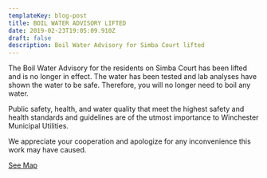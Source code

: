 ```yaml
---
templateKey: blog-post
title: BOIL WATER ADVISORY LIFTED
date: 2019-02-23T19:05:09.910Z
draft: false
description: Boil Water Advisory for Simba Court lifted
---
```

The Boil Water Advisory for the residents on Simba Court has been lifted and is no longer in effect.  The water has been tested and lab analyses have shown the water to be safe. Therefore, you will no longer need to boil any water.

Public safety, health, and water quality that meet the highest safety and health standards and guidelines are of the utmost importance to Winchester Municipal Utilities.

We appreciate your cooperation and apologize for any inconvenience this work may have caused.

[See Map](https://geosync.cloud/maps/9c6053d0-4304-49e1-a64b-0466c7018bad?layer=Advisory&feature=2)
